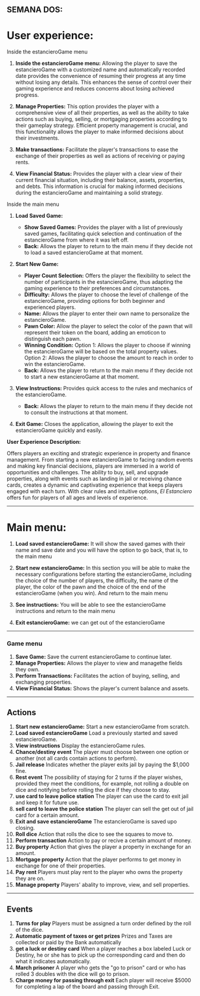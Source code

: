 ##  SEMANA DOS:

# User experience:


Inside the estancieroGame menu

1. **Inside the estancieroGame menu:**
   Allowing the player to save the estancieroGame with a customized name and automatically recorded date provides the convenience of resuming their progress at any time without losing any details. This enhances the sense of control over their gaming experience and reduces concerns about losing achieved progress.

2. **Manage Properties:**
   This option provides the player with a comprehensive view of all their properties, as well as the ability to take actions such as buying, selling, or mortgaging properties according to their gameplay strategy. Efficient property management is crucial, and this functionality allows the player to make informed decisions about their investments.

3. **Make transactions:**
   Facilitate the player's transactions to ease the exchange of their properties as well as actions of receiving or paying rents.

4. **View Financial Status:**
   Provides the player with a clear view of their current financial situation, including their balance, assets, properties, and debts. This information is crucial for making informed decisions during the estancieroGame and maintaining a solid strategy.

Inside the main menu

1. **Load Saved Game:**
   - **Show Saved Games:**
     Provides the player with a list of previously saved games, facilitating quick selection and continuation of the estancieroGame from where it was left off.
   - **Back:**
     Allows the player to return to the main menu if they decide not to load a saved estancieroGame at that moment.

2. **Start New Game:**
   - **Player Count Selection:**
     Offers the player the flexibility to select the number of participants in the estancieroGame, thus adapting the gaming experience to their preferences and circumstances.
   - **Difficulty:**
     Allows the player to choose the level of challenge of the estancieroGame, providing options for both beginner and experienced players.
   - **Name:**
     Allows the player to enter their own name to personalize the estancieroGame.
   - **Pawn Color:**
     Allow the player to select the color of the pawn that will represent their token on the board, adding an emoticon to distinguish each pawn.
   - **Winning Condition:**
     Option 1: Allows the player to choose if winning the estancieroGame will be based on the total property values.
     Option 2: Allows the player to choose the amount to reach in order to win the estancieroGame.
   - **Back:**
     Allows the player to return to the main menu if they decide not to start a new estancieroGame at that moment.

3. **View Instructions:**
   Provides quick access to the rules and mechanics of the estancieroGame.
   - **Back:**
     Allows the player to return to the main menu if they decide not to consult the instructions at that moment.

4. **Exit Game:**
   Closes the application, allowing the player to exit the estancieroGame quickly and easily.

**User Experience Description:**

Offers players an exciting and strategic experience in property and finance management. From starting a new estancieroGame to facing random events and making key financial decisions, players are immersed in a world of opportunities and challenges. The ability to buy, sell, and upgrade properties, along with events such as landing in jail or receiving chance cards, creates a dynamic and captivating experience that keeps players engaged with each turn. With clear rules and intuitive options, *El Estanciero* offers fun for players of all ages and levels of experience.

****

# Main menu:

1. **Load saved estancieroGame:** 
It will show the saved games with their name and save date and you will have the option to go back, that is, to the main menu

2. **Start new estancieroGame:** 
In this section you will be able to make the necessary configurations before starting the estancieroGame, including the choice of the number of players, the difficulty, the name of the player, the color of the pawn and the choice of the end of the estancieroGame (when you win). And return to the main menu

3. **See instructions:** 
You will be able to see the estancieroGame instructions and return to the main menu

4. **Exit estancieroGame:** 
we can get out of the estancieroGame 

****

### Game menu

1. **Save Game:** 
    Save the current estancieroGame to continue later.
2. **Manage Properties:** 
    Allows the player to view and managethe fields they own.
3. **Perform Transactions:** 
    Facilitates the action of buying, selling, and exchanging properties.
4. **View Financial Status:** 
    Shows the player's current balance and assets.

****

## Actions

1. **Start new estancieroGame:**
    Start a new estancieroGame from scratch.
2. **Load saved estancieroGame**
    Load a previously started and saved estancieroGame.
3. **View instructions**
    Display the estancieroGame rules.
4. **Chance/destiny event**
    The player must choose between one option or another (not all cards contain actions to perform).
5. **Jail release**
   Indicates whether the player exits jail by paying the $1,000 fine.
6. **Rest event**
   The possibility of staying for 2 turns if the player wishes, provided they meet the conditions, for example, not rolling a double on dice and notifying before rolling the dice if they choose to stay.
7. **use card to leave police station**
   The player can use the card to exit jail and keep it for future use.
8. **sell card to leave the police station**
   The player can sell the get out of jail card for a certain amount.
9. **Exit and save estancieroGame**
   The estancieroGame is saved upo closing.
10. **Roll dice**
   Action that rolls the dice to see the squares to move to.
11. **Perform transaction**
   Action to pay or recive a certain amount of money.
12. **Buy property**
   Action that gives the player a property in exchange for an amount.
13. **Mortgage property**
   Action that the player performs to get money in exchange for one of their properties.
14. **Pay rent**
   Players must play rent to the player who owns the property they  are on.
15. **Manage property**
   Players' abality to improve, view, and sell properties.

****

## Events

1. **Turns for play**
Players must be assigned a turn order defined by the roll of the dice. 
2. **Automatic payment of taxes or get prizes**
Prizes and Taxes are collected or paid by the Bank automatically
3. **get a luck or destiny card**
When a player reaches a box labeled Luck or Destiny, he or she has to pick up the corresponding card and then do what it indicates automatically.
4. **March prisoner**
A player who gets the "go to prison" card or who has rolled 3 doubles with the dice will go to prison.
5. **Charge money for passing through exit**
Each player will receive $5000 for completing a lap of the board and passing through Exit.
